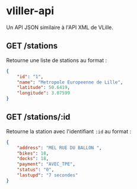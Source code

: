 # vliller-api

Un API JSON similaire à l'API XML de VLille.

## GET /stations

Retourne une liste de stations au format :
```json
{
    "id": "1",
    "name": "Metropole Europeenne de Lille",
    "latitude": 50.6419,
    "longitude": 3.07599
}
```

## GET /stations/:id

Retourne la station avec l'identifiant `:id` au format :
```json
{
    "address": "MEL RUE DU BALLON ",
    "bikes": 18,
    "docks": 18,
    "payment": "AVEC_TPE",
    "status": "0",
    "lastupd": "7 secondes"
}
```
